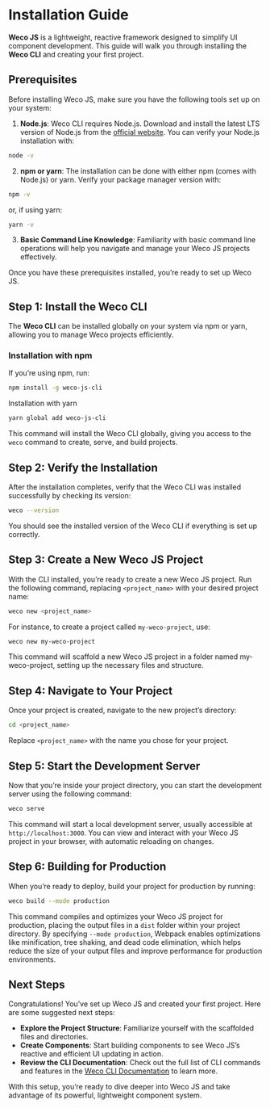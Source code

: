 # Installation Guide

**Weco JS** is a lightweight, reactive framework designed to simplify UI component development. This guide will walk you through installing the **Weco CLI** and creating your first project.

## Prerequisites

Before installing Weco JS, make sure you have the following tools set up on your system:

1. **Node.js**: Weco CLI requires Node.js. Download and install the latest LTS version of Node.js from the [official website](/). You can verify your Node.js installation with:

```bash
node -v
```

2. **npm or yarn**: The installation can be done with either npm (comes with Node.js) or yarn. Verify your package manager version with:

```bash
npm -v
```

or, if using yarn:

```bash
yarn -v
```

3. **Basic Command Line Knowledge**: Familiarity with basic command line operations will help you navigate and manage your Weco JS projects effectively.

Once you have these prerequisites installed, you’re ready to set up Weco JS.

## Step 1: Install the Weco CLI

The **Weco CLI** can be installed globally on your system via npm or yarn, allowing you to manage Weco projects efficiently.

### Installation with npm

If you’re using npm, run:

```bash
npm install -g weco-js-cli
```

Installation with yarn

```bash
yarn global add weco-js-cli
```

This command will install the Weco CLI globally, giving you access to the `weco` command to create, serve, and build projects.

## Step 2: Verify the Installation

After the installation completes, verify that the Weco CLI was installed successfully by checking its version:

```bash
weco --version
```

You should see the installed version of the Weco CLI if everything is set up correctly.

## Step 3: Create a New Weco JS Project

With the CLI installed, you’re ready to create a new Weco JS project. Run the following command, replacing `<project_name>` with your desired project name:

```bash
weco new <project_name>
```

For instance, to create a project called `my-weco-project`, use:

```bash
weco new my-weco-project
```

This command will scaffold a new Weco JS project in a folder named my-weco-project, setting up the necessary files and structure.

## Step 4: Navigate to Your Project

Once your project is created, navigate to the new project’s directory:

```bash
cd <project_name>
```

Replace `<project_name>` with the name you chose for your project.

## Step 5: Start the Development Server

Now that you’re inside your project directory, you can start the development server using the following command:

```bash
weco serve
```

This command will start a local development server, usually accessible at `http://localhost:3000`. You can view and interact with your Weco JS project in your browser, with automatic reloading on changes.

## Step 6: Building for Production

When you’re ready to deploy, build your project for production by running:

```bash
weco build --mode production
```

This command compiles and optimizes your Weco JS project for production, placing the output files in a `dist` folder within your project directory. By specifying `--mode production`, Webpack enables optimizations like minification, tree shaking, and dead code elimination, which helps reduce the size of your output files and improve performance for production environments.

## Next Steps

Congratulations! You’ve set up Weco JS and created your first project. Here are some suggested next steps:

* **Explore the Project Structure**: Familiarize yourself with the scaffolded files and directories.
* **Create Components**: Start building components to see Weco JS’s reactive and efficient UI updating in action.
* **Review the CLI Documentation**: Check out the full list of CLI commands and features in the [Weco CLI Documentation](/) to learn more.

With this setup, you’re ready to dive deeper into Weco JS and take advantage of its powerful, lightweight component system.
